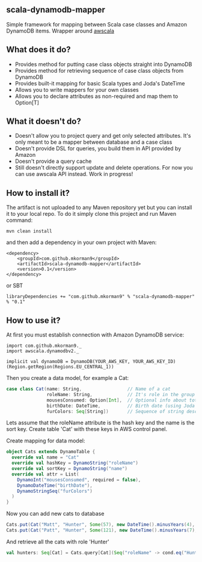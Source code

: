 ## scala-dynamodb-mapper
Simple framework for mapping between Scala case classes and Amazon DynamoDB items. Wrapper around [awscala](https://github.com/seratch/AWScala)

## What does it do?
* Provides method for putting case class objects straight into DynamoDB
* Provides method for retrieving sequence of case class objects from DynamoDB
* Provides built-it mapping for basic Scala types and Joda's DateTime
* Allows you to write mappers for your own classes
* Allows you to declare attributes as non-required and map them to Option[T]

## What it doesn't do?
* Doesn't allow you to project query and get only selected attributes. It's only meant to be a mapper between database and a case class
* Doesn't provide DSL for queries, you build them in API provided by Amazon
* Doesn't provide a query cache
* Still doesn't directly support update and delete operations. For now you can use awscala API instead. Work in progress!

## How to install it?

The artifact is not uploaded to any Maven repository yet but you can install it to your local repo. To do it simply clone this project and run Maven command:

```
mvn clean install
```

and then add a dependency in your own project with Maven:

```
<dependency>
    <groupId>com.github.mkorman9</groupId>
    <artifactId>scala-dynamodb-mapper</artifactId>
    <version>0.1</version>
</dependency>
```

or SBT

```
libraryDependencies += "com.github.mkorman9" % "scala-dynamodb-mapper" % "0.1"
```

## How to use it?

At first you must establish connection with Amazon DynamoDB service:

```
import com.github.mkorman9._
import awscala.dynamodbv2._

implicit val dynamoDB = DynamoDB(YOUR_AWS_KEY, YOUR_AWS_KEY_ID)(Region.getRegion(Regions.EU_CENTRAL_1))
```

Then you create a data model, for example a Cat:

```scala
case class Cat(name: String,                 // Name of a cat
               roleName: String,             // It's role in the group
               mousesConsumed: Option[Int],  // Optional info about total number of mouses consumed
               birthDate: DateTime,          // Birth date (using Joda's DateTime) 
               furColors: Seq[String])       // Sequence of string describing colors of cat's fur
```

Lets assume that the roleName attribute is the hash key and the name is the sort key. Create table 'Cat' with these keys in AWS control panel.   

Create mapping for data model:

```scala
object Cats extends DynamoTable {
  override val name = "Cat"
  override val hashKey = DynamoString("roleName")
  override val sortKey = DynamoString("name")
  override val attr = List(
    DynamoInt("mousesConsumed", required = false),
    DynamoDateTime("birthDate"),
    DynamoStringSeq("furColors")
  )
}
```

Now you can add new cats to database

```scala
Cats.put(Cat("Matt", "Hunter", Some(57), new DateTime().minusYears(4), List("black", "white")))
Cats.put(Cat("Patt", "Hunter", Some(121), new DateTime().minusYears(7), List("brown", "white")))
```

And retrieve all the cats with role 'Hunter'

```scala
val hunters: Seq[Cat] = Cats.query[Cat](Seq("roleName" -> cond.eq("Hunter")))
```

